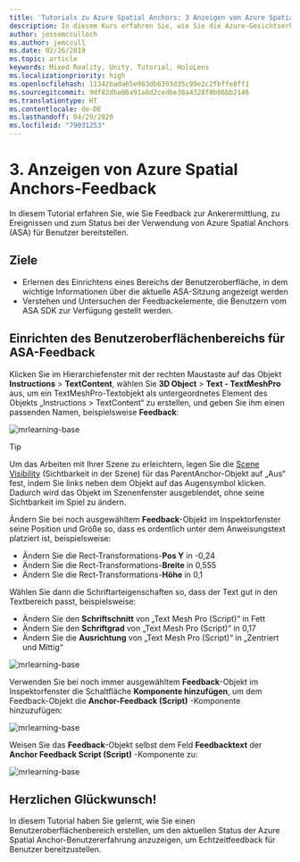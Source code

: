 ```yaml
---
title: 'Tutorials zu Azure Spatial Anchors: 3 Anzeigen von Azure Spatial Anchors-Feedback'
description: In diesem Kurs erfahren Sie, wie Sie die Azure-Gesichtserkennung in einer Mixed Reality-Anwendung implementieren.
author: jessemcculloch
ms.author: jemccull
ms.date: 02/26/2019
ms.topic: article
keywords: Mixed Reality, Unity, Tutorial, HoloLens
ms.localizationpriority: high
ms.openlocfilehash: 11342bada65e963db6393d35c99e2c2fbffe8ff1
ms.sourcegitcommit: 9df82dba06a91a8d2cedbe38a4328f8b86bb2146
ms.translationtype: HT
ms.contentlocale: de-DE
ms.lasthandoff: 04/29/2020
ms.locfileid: "79031253"
---
```

# <a name="3-displaying-azure-spatial-anchor-feedback"></a>3. Anzeigen von Azure Spatial Anchors-Feedback

In diesem Tutorial erfahren Sie, wie Sie Feedback zur Ankerermittlung, zu Ereignissen und zum Status bei der Verwendung von Azure Spatial Anchors (ASA) für Benutzer bereitstellen.

## <a name="objectives"></a>Ziele

* Erlernen des Einrichtens eines Bereichs der Benutzeroberfläche, in dem wichtige Informationen über die aktuelle ASA-Sitzung angezeigt werden
* Verstehen und Untersuchen der Feedbackelemente, die Benutzern vom ASA SDK zur Verfügung gestellt werden.

## <a name="set-up-asa-feedback-ui-panel"></a>Einrichten des Benutzeroberflächenbereichs für ASA-Feedback

Klicken Sie im Hierarchiefenster mit der rechten Maustaste auf das Objekt **Instructions** > **TextContent**, wählen Sie **3D Object** > **Text - TextMeshPro** aus, um ein TextMeshPro-Textobjekt als untergeordnetes Element des Objekts „Instructions > TextContent“ zu erstellen, und geben Sie ihm einen passenden Namen, beispielsweise **Feedback**:

![mrlearning-base](images/mrlearning-asa/tutorial3-section1-step1-1.png)

> [!TIP]
> Um das Arbeiten mit Ihrer Szene zu erleichtern, legen Sie die <a href="https://docs.unity3d.com/Manual/SceneVisibility.html" target="_blank">Scene Visibility</a> (Sichtbarkeit in der Szene) für das ParentAnchor-Objekt auf „Aus“ fest, indem Sie links neben dem Objekt auf das Augensymbol klicken. Dadurch wird das Objekt im Szenenfenster ausgeblendet, ohne seine Sichtbarkeit im Spiel zu ändern.

Ändern Sie bei noch ausgewähltem **Feedback**-Objekt im Inspektorfenster seine Position und Größe so, dass es ordentlich unter dem Anweisungstext platziert ist, beispielsweise:

* Ändern Sie die Rect-Transformations-**Pos Y** in -0,24
* Ändern Sie die Rect-Transformations-**Breite** in 0,555
* Ändern Sie die Rect-Transformations-**Höhe** in 0,1

Wählen Sie dann die Schriftarteigenschaften so, dass der Text gut in den Textbereich passt, beispielsweise:

* Ändern Sie den **Schriftschnitt** von „Text Mesh Pro (Script)“ in Fett
* Ändern Sie den **Schriftgrad** von „Text Mesh Pro (Script)“ in 0,17
* Ändern Sie die **Ausrichtung** von „Text Mesh Pro (Script)“ in „Zentriert und Mittig“

![mrlearning-base](images/mrlearning-asa/tutorial3-section1-step1-2.png)

Verwenden Sie bei noch immer ausgewähltem **Feedback**-Objekt im Inspektorfenster die Schaltfläche **Komponente hinzufügen**, um dem Feedback-Objekt die **Anchor-Feedback (Script)** -Komponente hinzuzufügen:

![mrlearning-base](images/mrlearning-asa/tutorial3-section1-step1-3.png)

Weisen Sie das **Feedback**-Objekt selbst dem Feld **Feedbacktext** der **Anchor Feedback Script (Script)** -Komponente zu:

![mrlearning-base](images/mrlearning-asa/tutorial3-section1-step1-4.png)

## <a name="congratulations"></a>Herzlichen Glückwunsch!

In diesem Tutorial haben Sie gelernt, wie Sie einen Benutzeroberflächenbereich erstellen, um den aktuellen Status der Azure Spatial Anchor-Benutzererfahrung anzuzeigen, um Echtzeitfeedback für Benutzer bereitzustellen.
